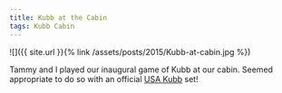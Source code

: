 ```yaml
---
title: Kubb at the Cabin
tags: Kubb Cabin
---
```


![]({{ site.url }}{% link /assets/posts/2015/Kubb-at-cabin.jpg %})

Tammy and I played our inaugural game of Kubb at our cabin. Seemed appropriate to do so with an official [USA Kubb](http://www.usakubb.org) set!

